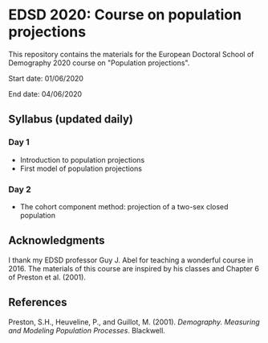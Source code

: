 # EDSD 2020: Course on population projections

This repository contains the materials for the European Doctoral School of Demography 2020 course on "Population projections". 

Start date: 01/06/2020

End date: 04/06/2020

## Syllabus (updated daily)

### Day 1
- Introduction to population projections
- First model of population projections

### Day 2
- The cohort component method: projection of a two-sex closed population

## Acknowledgments
I thank my EDSD professor Guy J. Abel for teaching a wonderful course in 2016. The materials of this course are inspired by his classes and Chapter 6 of Preston et al. (2001). 

## References

Preston, S.H., Heuveline, P., and Guillot, M. (2001). _Demography. Measuring and Modeling Population Processes_. Blackwell.
